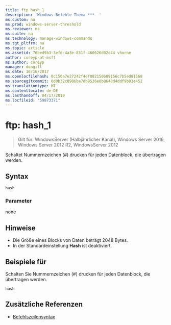 ```yaml
---
title: ftp hash_1
description: 'Windows-Befehle Thema ***- '
ms.custom: na
ms.prod: windows-server-threshold
ms.reviewer: na
ms.suite: na
ms.technology: manage-windows-commands
ms.tgt_pltfrm: na
ms.topic: article
ms.assetid: 76bed9b3-3efd-4a3e-831f-460626d02c44 vhorne
author: coreyp-at-msft
ms.author: coreyp
manager: dongill
ms.date: 10/16/2017
ms.openlocfilehash: 0c150a7e27242f4ef082150b89156c7b5ed81568
ms.sourcegitcommit: 0d0b32c8986ba7db9536e0b8648d4ddf9b03e452
ms.translationtype: MT
ms.contentlocale: de-DE
ms.lasthandoff: 04/17/2019
ms.locfileid: "59873371"
---
```

# <a name="ftp-hash1"></a>ftp: hash_1

>Gilt für: WindowsServer (Halbjährlicher Kanal), Windows Server 2016, Windows Server 2012 R2, WindowsServer 2012

Schaltet Nummernzeichen (#) drucken für jeden Datenblock, die übertragen werden.   
## <a name="syntax"></a>Syntax  
```  
hash  
```  
### <a name="parameters"></a>Parameter  
none  
## <a name="remarks"></a>Hinweise  
-   Die Größe eines Blocks von Daten beträgt 2048 Bytes.  
-   In der Standardeinstellung **Hash** ist deaktiviert.  
## <a name="BKMK_Examples"></a>Beispiele für  
Schalten Sie Nummernzeichen (#) drucken für jeden Datenblock, die übertragen werden.  
```  
hash  
```  
## <a name="additional-references"></a>Zusätzliche Referenzen  
-   [Befehlszeilensyntax](command-line-syntax-key.md)  

